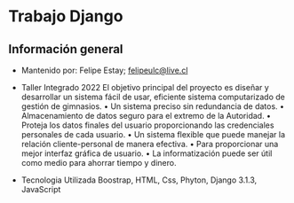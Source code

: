 # Trabajo Django
## Información general
- Mantenido por:  Felipe Estay; felipeulc@live.cl
- Taller Integrado 2022
El objetivo principal del proyecto es diseñar y desarrollar un sistema fácil de usar,
eficiente sistema computarizado de gestión de gimnasios.
•	Un sistema preciso sin redundancia de datos.
•	Almacenamiento de datos seguro para el extremo de la Autoridad.
•	Proteja los datos finales del usuario proporcionando las credenciales personales de cada usuario.
•	Un sistema flexible que puede manejar la relación cliente-personal de manera efectiva.
•	Para proporcionar una mejor interfaz gráfica de usuario.
•	La informatización puede ser útil como medio para ahorrar tiempo y dinero.

- Tecnologia Utilizada
Boostrap, HTML, Css, Phyton, Django 3.1.3, JavaScript